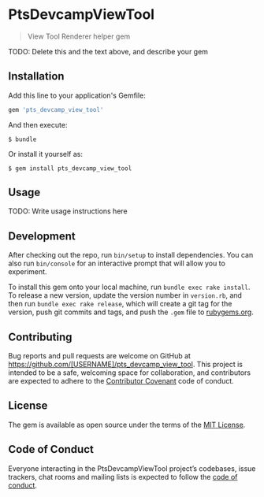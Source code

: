 # PtsDevcampViewTool

> View Tool Renderer helper gem

TODO: Delete this and the text above, and describe your gem

## Installation

Add this line to your application's Gemfile:

```ruby
gem 'pts_devcamp_view_tool'
```

And then execute:

    $ bundle

Or install it yourself as:

    $ gem install pts_devcamp_view_tool

## Usage

TODO: Write usage instructions here

## Development

After checking out the repo, run `bin/setup` to install dependencies. You can also run `bin/console` for an interactive prompt that will allow you to experiment.

To install this gem onto your local machine, run `bundle exec rake install`. To release a new version, update the version number in `version.rb`, and then run `bundle exec rake release`, which will create a git tag for the version, push git commits and tags, and push the `.gem` file to [rubygems.org](https://rubygems.org).

## Contributing

Bug reports and pull requests are welcome on GitHub at https://github.com/[USERNAME]/pts_devcamp_view_tool. This project is intended to be a safe, welcoming space for collaboration, and contributors are expected to adhere to the [Contributor Covenant](http://contributor-covenant.org) code of conduct.

## License

The gem is available as open source under the terms of the [MIT License](https://opensource.org/licenses/MIT).

## Code of Conduct

Everyone interacting in the PtsDevcampViewTool project’s codebases, issue trackers, chat rooms and mailing lists is expected to follow the [code of conduct](https://github.com/[USERNAME]/pts_devcamp_view_tool/blob/master/CODE_OF_CONDUCT.md).
